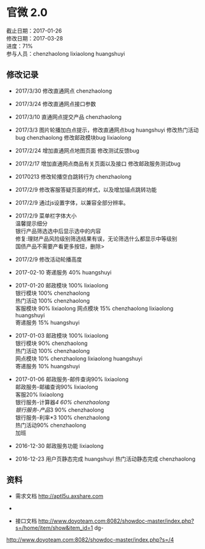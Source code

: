 # 官微 2.0
截止日期：2017-01-26  
修改日期：2017-03-28  
进度：71%  
参与人员：chenzhaolong lixiaolong huangshuyi  

## 修改记录 
- 2017/3/30
修改直通网点 chenzhaolong

- 2017/3/24
修改直通网点接口参数

- 2017/3/10
直通网点提交产品 chenzhaolong

- 2017/3/3
图片轮播加白点提示，修改直通网点bug huangshuyi
修改热门活动bug chenzhaolong
修改邮政模块bug lixiaolong

- 2017/2/24
增加直通网点地图页面
修改测试反馈bug

- 2017/2/17
增加直通网点商品有关页面以及接口
修改邮政服务测试bug

- 20170213
修改轮播空白跳转行为 chenzhaolong

- 2017/2/9
修改客服答疑页面的样式，以及增加锚点跳转功能

- 2017/2/9
通过js设置字体，以兼容全部分辨率。

- 2017/2/9
菜单栏字体大小  
温馨提示细分  
银行产品筛选选中后显示选中的内容  
修复:理财产品风险级别筛选结果有误，无论筛选什么都显示中等级别  
国债产品不需要产看更多按钮，删除>

- 2017/2/9
修改活动轮播高度  

- 2017-02-10
寄递服务 40%  huangshuyi  

- 2017-01-20
邮政模块 100% lixiaolong  
银行模块 100%  chenzhaolong  
热门活动 100% chenzhaolong  
客服模块 90%  lixiaolong
网点模块 15%  chenzhaolong lixiaolong huangshuyi  
寄递服务 15%  huangshuyi  

- 2017-01-03
邮政模块 100% lixiaolong  
银行模块 90%  chenzhaolong  
热门活动 100% chenzhaolong  
网点模块 10%  chenzhaolong lixiaolong huangshuyi  
寄递服务 10%  huangshuyi  

- 2017-01-06
邮政服务-邮件查询90% lixiaolong  
邮政服务-邮编查询90% lixiaolong  
客服20% lixiaolong  
银行服务-计算器*4 60% chenzhaolong  
银行服务-产品*3 90% chenzhaolong  
银行服务-利率*3 100% chenzhaolong  
热门活动90% chenzhaolong  
加班  


- 2016-12-30
邮政服务功能 lixiaolong

- 2016-12-23
用户页静态完成 huangshuyi
热门活动静态完成 chenzhaolong 



## 资料
- 需求文档
http://aptl5u.axshare.com 
-


- 接口文档
http://www.doyoteam.com:8082/showdoc-master/index.php?s=/home/item/show&item_id=1
dg-

http://www.doyoteam.com:8082/showdoc-master/index.php?s=/4  



